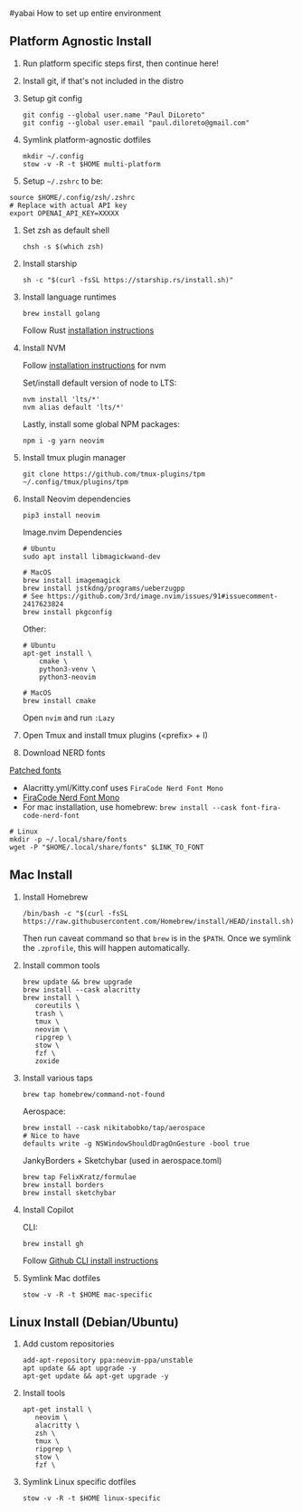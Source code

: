 #yabai How to set up entire environment

## Platform Agnostic Install

1. Run platform specific steps first, then continue here!

1. Install git, if that's not included in the distro

1. Setup git config

    ```
    git config --global user.name "Paul DiLoreto"
    git config --global user.email "paul.diloreto@gmail.com"
    ```

1. Symlink platform-agnostic dotfiles

    ```
    mkdir ~/.config
    stow -v -R -t $HOME multi-platform
    ```

1. Setup `~/.zshrc` to be:

```
source $HOME/.config/zsh/.zshrc
# Replace with actual API key
export OPENAI_API_KEY=XXXXX
```

1.  Set zsh as default shell

    ```
    chsh -s $(which zsh)
    ```

1.  Install starship

    ```
    sh -c "$(curl -fsSL https://starship.rs/install.sh)"
    ```

1.  Install language runtimes

    ```
    brew install golang
    ```

    Follow Rust [installation instructions](https://www.rust-lang.org/tools/install)

1.  Install NVM

    Follow [installation instructions](https://github.com/nvm-sh/nvm) for nvm

    Set/install default version of node to LTS:

    ```
    nvm install 'lts/*'
    nvm alias default 'lts/*'
    ```

    Lastly, install some global NPM packages:

    ```
    npm i -g yarn neovim
    ```

1.  Install tmux plugin manager

    ```
    git clone https://github.com/tmux-plugins/tpm ~/.config/tmux/plugins/tpm
    ```

1.  Install Neovim dependencies

    ```
    pip3 install neovim
    ```

    Image.nvim Dependencies

    ```
    # Ubuntu
    sudo apt install libmagickwand-dev

    # MacOS
    brew install imagemagick
    brew install jstkdng/programs/ueberzugpp
    # See https://github.com/3rd/image.nvim/issues/91#issuecomment-2417623824
    brew install pkgconfig
    ```

    Other:

    ```
    # Ubuntu
    apt-get install \
        cmake \
        python3-venv \
        python3-neovim

    # MacOS
    brew install cmake
    ```

    Open `nvim` and run `:Lazy`

1.  Open Tmux and install tmux plugins (\<prefix\> + I)

1.  Download NERD fonts

[Patched fonts](https://github.com/ryanoasis/nerd-fonts/raw/master/patched-fonts)

- Alacritty.yml/Kitty.conf uses `FiraCode Nerd Font Mono`
- [FiraCode Nerd Font Mono](https://github.com/ryanoasis/nerd-fonts/blob/master/patched-fonts/FiraCode/Regular/FiraCodeNerdFontMono-Regular.ttf)
- For mac installation, use homebrew: `brew install --cask font-fira-code-nerd-font`

```
# Linux
mkdir -p ~/.local/share/fonts
wget -P "$HOME/.local/share/fonts" $LINK_TO_FONT
```

## Mac Install

1. Install Homebrew

    ```
    /bin/bash -c "$(curl -fsSL https://raw.githubusercontent.com/Homebrew/install/HEAD/install.sh)"
    ```

    Then run caveat command so that `brew` is in the `$PATH`. Once we symlink the `.zprofile`, this will happen automatically.

1. Install common tools

    ```
    brew update && brew upgrade
    brew install --cask alacritty
    brew install \
       coreutils \
       trash \
       tmux \
       neovim \
       ripgrep \
       stow \
       fzf \
       zoxide
    ```

1. Install various taps

    ```
    brew tap homebrew/command-not-found
    ```

    Aerospace:

    ```
    brew install --cask nikitabobko/tap/aerospace
    # Nice to have
    defaults write -g NSWindowShouldDragOnGesture -bool true
    ```

    JankyBorders + Sketchybar (used in aerospace.toml)

    ```
    brew tap FelixKratz/formulae
    brew install borders
    brew install sketchybar
    ```

1. Install Copilot

    CLI:

    ```
    brew install gh
    ```

    Follow [Github CLI install instructions](https://docs.github.com/en/copilot/managing-copilot/configure-personal-settings/installing-github-copilot-in-the-cli#installing-copilot-in-the-cli)

1. Symlink Mac dotfiles

    ```
    stow -v -R -t $HOME mac-specific
    ```

## Linux Install (Debian/Ubuntu)

1. Add custom repositories

    ```
    add-apt-repository ppa:neovim-ppa/unstable
    apt update && apt upgrade -y
    apt-get update && apt-get upgrade -y
    ```

1. Install tools

    ```
    apt-get install \
       neovim \
       alacritty \
       zsh \
       tmux \
       ripgrep \
       stow \
       fzf \
    ```

1. Symlink Linux specific dotfiles

    ```
    stow -v -R -t $HOME linux-specific
    ```
